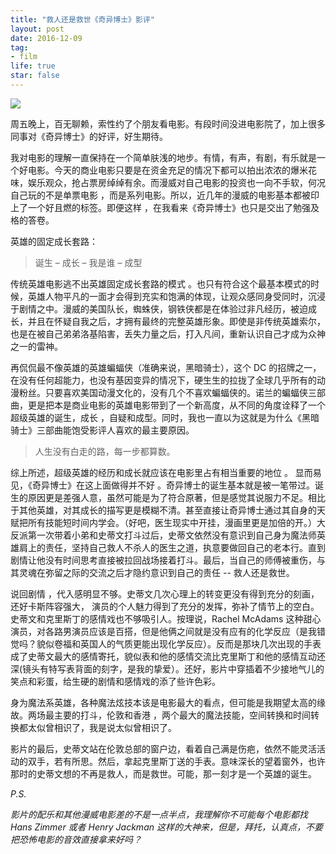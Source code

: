 ```yaml
---
title: "救人还是救世《奇异博士》影评"
layout: post
date: 2016-12-09
tag:
- film
life: true
star: false
---
```


<img src="{{site.url}}/assets/images/doctor-strange.jpg">

周五晚上，百无聊赖，索性约了个朋友看电影。有段时间没进电影院了，加上很多同事对《奇异博士》的好评，好生期待。

我对电影的理解一直保持在一个简单肤浅的地步。有情，有声，有剧，有乐就是一个好电影。今天的商业电影只要是在资金充足的情况下都可以拍出浓浓的爆米花味，娱乐观众，抢占票房绰绰有余。而漫威对自己电影的投资也一向不手软，何况自己玩的不是单票电影 ，而是系列电影。所以，近几年的漫威的电影基本都被印上了一个好且燃的标签。即便这样 ，在我看来《奇异博士》也只是交出了勉强及格的答卷。

 英雄的固定成长套路：

> 诞生 – 成长 – 我是谁 – 成型

传统英雄电影逃不出英雄固定成长套路的模式  。也只有符合这个最基本模式的时候，英雄人物平凡的一面才会得到充实和饱满的体现，让观众感同身受同时，沉浸于剧情之中。漫威的美国队长，蜘蛛侠，钢铁侠都是在体验过非凡经历，被迫成长，并且在怀疑自我之后，才拥有最终的完整英雄形象。即使是非传统英雄索尔，也是在被自己弟弟洛基陷害，丢失力量之后，打入凡间，重新认识自己才成为众神之一的雷神。

再侃侃最不像英雄的英雄蝙蝠侠（准确来说，黑暗骑士），这个 DC 的招牌之一，在没有任何超能力，也没有基因变异的情况下，硬生生的拉拢了全球几乎所有的动漫粉丝。只要喜欢美国动漫文化的，没有几个不喜欢蝙蝠侠的。诺兰的蝙蝠侠三部曲，更是把本是商业电影的英雄电影带到了一个新高度，从不同的角度诠释了一个超级英雄的诞生，成长 ，自疑和成型。同时，我也一直以为这就是为什么《黑暗骑士》三部曲能饱受影评人喜欢的最主要原因。

> 人生没有白走的路，每一步都算数。

综上所述，超级英雄的经历和成长就应该在电影里占有相当重要的地位 。
显而易见，《奇异博士》在这上面做得并不好 。奇异博士的诞生基本就是被一笔带过。诞生的原因更是差强人意，虽然可能是为了符合原著，但是感觉其说服力不足。相比于其他英雄，对其成长的描写更是模糊不清。甚至直接让奇异博士通过其自身的天赋把所有技能短时间内学会。（好吧，医生现实中开挂，漫画里更是加倍的开。）大反派第一次带着小弟和史蒂文打斗过后，史蒂文依然没有意识到自己身为魔法师英雄肩上的责任，坚持自己救人不杀人的医生之道，执意要做回自己的老本行。直到剧情让他没有时间思考直接被拉回战场接着打斗。最后，当自己的师傅被重伤，与其灵魂在弥留之际的交流之后才隐约意识到自己的责任 -- 救人还是救世。

说回剧情 ，代入感明显不够。史蒂文几次心理上的转变更没有得到充分的刻画，还好卡斯阵容强大， 演员的个人魅力得到了充分的发挥，弥补了情节上的空白。史蒂文和克里斯丁的感情戏也不够吸引人。按理说，Rachel McAdams 这种甜心演员，对各路男演员应该是百搭，但是他俩之间就是没有应有的化学反应（是我错觉吗？貌似卷福和英国人的气质更能出现化学反应）。反而是那块几次出现的手表成了史蒂文最大的感情寄托，貌似表和他的感情交流比克里斯丁和他的感情互动还深(镜头有特写表背面的刻字，是我的挚爱）。还好，影片中穿插着不少接地气儿的笑点和彩蛋，给生硬的剧情和感情戏的添了些许色彩。

身为魔法系英雄，各种魔法炫技本该是电影最大的看点，但可能是我期望太高的缘故。两场最主要的打斗，伦敦和香港 ，两个最大的魔法技能，空间转换和时间转换都太似曾相识了，我是说太似曾相识了。

影片的最后，史蒂文站在伦敦总部的窗户边，看着自己满是伤疤，依然不能灵活活动的双手，若有所思。然后，拿起克里斯丁送的手表。意味深长的望着窗外，也许那时的史蒂文想的不再是救人，而是救世。可能，那一刻才是一个英雄的诞生。

*P.S.*

*影片的配乐和其他漫威电影差的不是一点半点，我理解你不可能每个电影都找 Hans Zimmer 或者 Henry Jackman 这样的大神来，但是，拜托，认真点，不要把恐怖电影的音效直接拿来好吗？*
